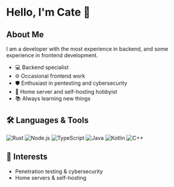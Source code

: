 # Hello, I'm Cate 👋

## About Me
I am a developer with the most experience in backend, and some experience in frontend development.

- 💻 Backend specialist
- 🌐 Occasional frontend work
- 🛡️ Enthusiast in pentesting and cybersecurity
- 🏡 Home server and self-hosting hobbyist
- 📚 Always learning new things

## 🛠️ Languages & Tools
![Rust](https://img.shields.io/badge/-Rust-000?logo=rust&logoColor=white)
![Node.js](https://img.shields.io/badge/-Node.js-339933?logo=node.js&logoColor=white)
![TypeScript](https://img.shields.io/badge/-TypeScript-3178C6?logo=typescript&logoColor=white)
![Java](https://img.shields.io/badge/-Java-007396?logo=java&logoColor=white)
![Kotlin](https://img.shields.io/badge/-Kotlin-7F52FF?logo=kotlin&logoColor=white)
![C++](https://img.shields.io/badge/-C++-00599C?logo=c%2B%2B&logoColor=white)

## 🧰 Interests
- Penetration testing & cybersecurity
- Home servers & self-hosting
